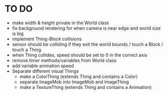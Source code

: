 TO DO
=====

* make width & height private in the World class
* fix background rendering for when camera is near edge and world size is big
* implement Thing-Block collisions
* sensor should be colliding if they exit the world bounds / touch a Block / touch a Thing
* when Thing collides, speed should be set to 0 in the correct axis
* remove timer methods/variables from World class
* add variable animation speed
* Separate different visual Things
  * make a ColorThing (extends Thing and contains a Color)
  * separate ImageMob into ImageMob and ImageThing
  * make a TextureThing (extends Thing and contains a Animation)
